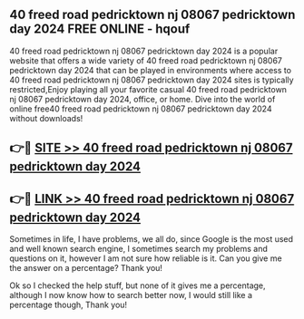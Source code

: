 ## 40 freed road pedricktown nj 08067 pedricktown day 2024 FREE ONLINE - hqouf

40 freed road pedricktown nj 08067 pedricktown day 2024 is a popular website that offers a wide variety of 40 freed road pedricktown nj 08067 pedricktown day 2024 that can be played in environments where access to 40 freed road pedricktown nj 08067 pedricktown day 2024 sites is typically restricted,Enjoy playing all your favorite casual 40 freed road pedricktown nj 08067 pedricktown day 2024, office, or home. Dive into the world of online free40 freed road pedricktown nj 08067 pedricktown day 2024 without downloads!

## 👉🔴 [SITE >> 40 freed road pedricktown nj 08067 pedricktown day 2024](http://news.freeplayer.one?title=40_freed_road_pedricktown_nj_08067_pedricktown_day_2024&ref=FRRE)

## 👉🔴 [LINK >> 40 freed road pedricktown nj 08067 pedricktown day 2024](http://news.freeplayer.one?title=40_freed_road_pedricktown_nj_08067_pedricktown_day_2024&ref=FREE)

Sometimes in life, I have problems, we all do, since Google is the most used and well known search engine, I sometimes search my problems and questions on it, however I am not sure how reliable is it. Can you give me the answer on a percentage? Thank you!

Ok so I checked the help stuff, but none of it gives me a percentage, although I now know how to search better now, I would still like a percentage though, Thank you!